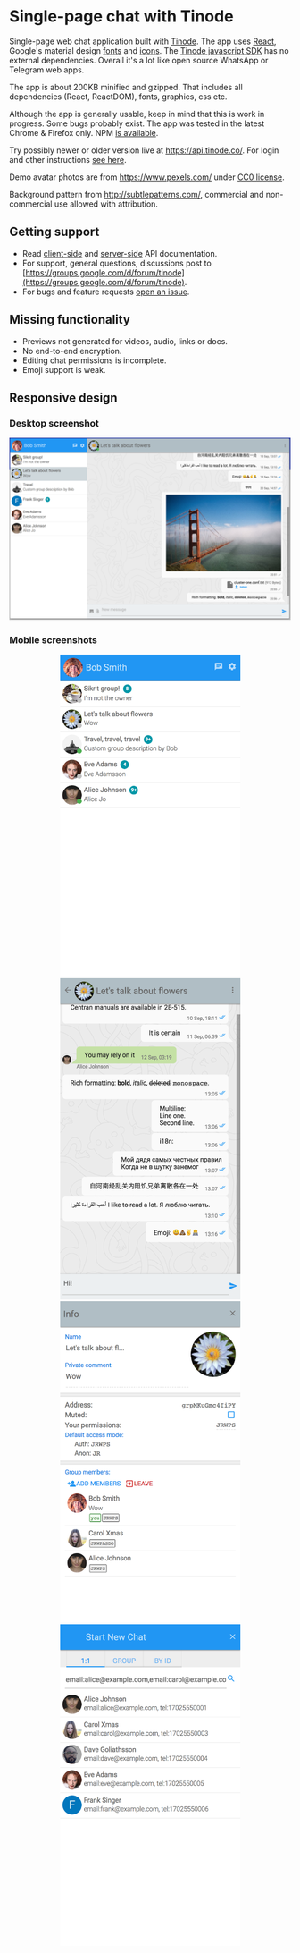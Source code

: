 # Single-page chat with Tinode

Single-page web chat application built with [Tinode](https://github.com/tinode/chat/). The app uses
[React](https://facebook.github.io/react/), Google's material design [fonts](https://www.google.com/fonts/)
and [icons](https://google.github.io/material-design-icons/#icon-font-for-the-web). The [Tinode javascript SDK](https://github.com/tinode/tinode-js/) has no external dependencies.
Overall it's a lot like open source WhatsApp or Telegram web apps.

The app is about 200KB minified and gzipped. That includes all dependencies (React, ReactDOM), fonts, graphics, css etc.

Although the app is generally usable, keep in mind that this is work in progress. Some bugs probably exist. The app was tested in the latest Chrome & Firefox only. NPM [is available](https://www.npmjs.com/package/tinode-webapp).

Try possibly newer or older version live at https://api.tinode.co/. For login and other instructions [see here](https://github.com/tinode/chat/#demo).

Demo avatar photos are from https://www.pexels.com/ under [CC0 license](https://www.pexels.com/photo-license/).

Background pattern from http://subtlepatterns.com/, commercial and non-commercial use allowed with attribution.

## Getting support

* Read [client-side](http://tinode.github.io/js-api/) and [server-side](https://github.com/tinode/chat/blob/master/docs/API.md) API documentation.
* For support, general questions, discussions post to [https://groups.google.com/d/forum/tinode](https://groups.google.com/d/forum/tinode).
* For bugs and feature requests [open an issue](https://github.com/tinode/webchat/issues/new).

## Missing functionality

* Previews not generated for videos, audio, links or docs.
* No end-to-end encryption.
* Editing chat permissions is incomplete.
* Emoji support is weak.

## Responsive design

### Desktop screenshot

<p align="center">
  <img src="web-desktop-2.png" alt="Desktop web: full app" width=866 />
</p>

### Mobile screenshots

<p align="center">
  <kbd><img src="web-mob-contacts-1.png" alt="Mobile web: contacts" width=323 /></kbd> <kbd><img src="web-mob-chat-1.png" alt="Mobile web: chat" width=323 /></kbd> <kbd><img src="web-mob-info-1.png" alt="Mobile web: topic info" width=323 /></kbd> <kbd><img src="web-mob-new-chat-1.png" alt="Mobile web: start new chat" width=323 /></kbd>
</p>
